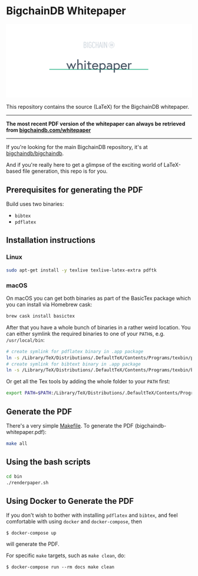 # BigchainDB Whitepaper

![repo banner](media/repo-banner@2x.png)

This repository contains the source (LaTeX) for the BigchainDB whitepaper.

---

**The most recent PDF version of the whitepaper can always be retrieved from [bigchaindb.com/whitepaper](https://www.bigchaindb.com/whitepaper)**

---

If you're looking for the main BigchainDB repository, it's at [bigchaindb/bigchaindb](https://github.com/bigchaindb/bigchaindb).

And if you're really here to get a glimpse of the exciting world of LaTeX-based file generation, this repo is for you. 

## Prerequisites for generating the PDF

Build uses two binaries:

- `bibtex`
- `pdflatex`

## Installation instructions

### Linux

```bash
sudo apt-get install -y texlive texlive-latex-extra pdftk
```

### macOS

On macOS you can get both binaries as part of the BasicTex package which you can install via Homebrew cask:

```bash
brew cask install basictex
```

After that you have a whole bunch of binaries in a rather weird location. You can either symlink the required binaries to one of your `PATH`s, e.g. `/usr/local/bin`:

```bash
# create symlink for pdflatex binary in .app package
ln -s /Library/TeX/Distributions/.DefaultTeX/Contents/Programs/texbin/pdflatex /usr/local/bin/pdflatex
# create symlink for bibtext binary in .app package
ln -s /Library/TeX/Distributions/.DefaultTeX/Contents/Programs/texbin/bibtext /usr/local/bin/bibtext
```

Or get all the Tex tools by adding the whole folder to your `PATH` first:

```bash
export PATH=$PATH:/Library/TeX/Distributions/.DefaultTeX/Contents/Programs/texbin
```

## Generate the PDF

There's a very simple [Makefile](Makefile). To generate the PDF (bigchaindb-whitepaper.pdf):

```bash
make all
```

## Using the bash scripts

```bash
cd bin
./renderpaper.sh
```

## Using Docker to Generate the PDF

If you don't wish to bother with installing `pdflatex` and `bibtex`, and feel comfortable with using `docker` and `docker-compose`, then

```text
$ docker-compose up
```

will generate the PDF.

For specific `make` targets, such as `make clean`, do:

```text
$ docker-compose run --rm docs make clean
```
